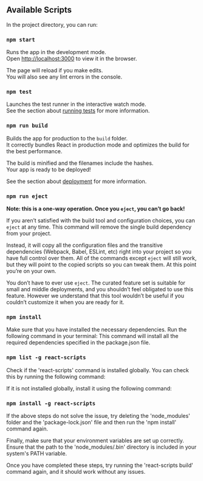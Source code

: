 ## Available Scripts

In the project directory, you can run:

### `npm start`

Runs the app in the development mode.<br />
Open [http://localhost:3000](http://localhost:3000) to view it in the browser.

The page will reload if you make edits.<br />
You will also see any lint errors in the console.

### `npm test`

Launches the test runner in the interactive watch mode.<br />
See the section about [running tests](https://facebook.github.io/create-react-app/docs/running-tests) for more information.

### `npm run build`

Builds the app for production to the `build` folder.<br />
It correctly bundles React in production mode and optimizes the build for the best performance.

The build is minified and the filenames include the hashes.<br />
Your app is ready to be deployed!

See the section about [deployment](https://facebook.github.io/create-react-app/docs/deployment) for more information.

### `npm run eject`

**Note: this is a one-way operation. Once you `eject`, you can’t go back!**

If you aren’t satisfied with the build tool and configuration choices, you can `eject` at any time. This command will remove the single build dependency from your project.

Instead, it will copy all the configuration files and the transitive dependencies (Webpack, Babel, ESLint, etc) right into your project so you have full control over them. All of the commands except `eject` will still work, but they will point to the copied scripts so you can tweak them. At this point you’re on your own.

You don’t have to ever use `eject`. The curated feature set is suitable for small and middle deployments, and you shouldn’t feel obligated to use this feature. However we understand that this tool wouldn’t be useful if you couldn’t customize it when you are ready for it.

### `npm install`
Make sure that you have installed the necessary dependencies. Run the following command in your terminal:
This command will install all the required dependencies specified in the package.json file.

### `npm list -g react-scripts`
Check if the 'react-scripts' command is installed globally. You can check this by running the following command:

If it is not installed globally, install it using the following command:
### `npm install -g react-scripts`
If the above steps do not solve the issue, try deleting the 'node_modules' folder and the 'package-lock.json' file and then run the 'npm install' command again.

Finally, make sure that your environment variables are set up correctly. Ensure that the path to the 'node_modules/.bin' directory is included in your system's PATH variable.

Once you have completed these steps, try running the 'react-scripts build' command again, and it should work without any issues.

